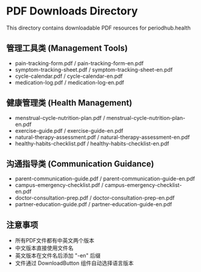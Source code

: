 # PDF Downloads Directory

This directory contains downloadable PDF resources for periodhub.health

## 管理工具类 (Management Tools)
- pain-tracking-form.pdf / pain-tracking-form-en.pdf
- symptom-tracking-sheet.pdf / symptom-tracking-sheet-en.pdf  
- cycle-calendar.pdf / cycle-calendar-en.pdf
- medication-log.pdf / medication-log-en.pdf

## 健康管理类 (Health Management)
- menstrual-cycle-nutrition-plan.pdf / menstrual-cycle-nutrition-plan-en.pdf
- exercise-guide.pdf / exercise-guide-en.pdf
- natural-therapy-assessment.pdf / natural-therapy-assessment-en.pdf
- healthy-habits-checklist.pdf / healthy-habits-checklist-en.pdf

## 沟通指导类 (Communication Guidance)
- parent-communication-guide.pdf / parent-communication-guide-en.pdf
- campus-emergency-checklist.pdf / campus-emergency-checklist-en.pdf
- doctor-consultation-prep.pdf / doctor-consultation-prep-en.pdf
- partner-education-guide.pdf / partner-education-guide-en.pdf

## 注意事项
- 所有PDF文件都有中英文两个版本
- 中文版本直接使用文件名
- 英文版本在文件名后添加 "-en" 后缀
- 文件通过 DownloadButton 组件自动选择语言版本
